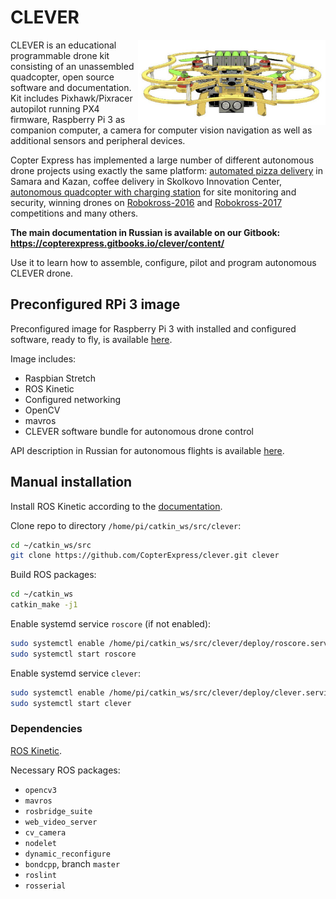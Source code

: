 CLEVER
======

<img src="docs/assets/clever.jpg" align="right" width="300px" alt="CLEVER drone">

CLEVER is an educational programmable drone kit consisting of an unassembled quadcopter, open source software and documentation. Kit includes Pixhawk/Pixracer autopilot running PX4 firmware, Raspberry Pi 3 as companion computer, a camera for computer vision navigation as well as additional sensors and peripheral devices.

Copter Express has implemented a large number of different autonomous drone projects using exactly the same platform: [automated pizza delivery](https://www.youtube.com/watch?v=hmkAoZOtF58) in Samara and Kazan, coffee delivery in Skolkovo Innovation Center, [autonomous quadcopter with charging station](https://www.youtube.com/watch?v=RjX6nUqw1mI) for site monitoring and security, winning drones on [Robokross-2016](https://www.youtube.com/watch?v=dGbDaz_VmYU) and [Robokross-2017](https://youtu.be/AQnd2CRczbQ) competitions and many others.

**The main documentation in Russian is available on our Gitbook:**
**https://copterexpress.gitbooks.io/clever/content/**

Use it to learn how to assemble, configure, pilot and program autonomous CLEVER drone.

Preconfigured RPi 3 image
-------------------------

Preconfigured image for Raspberry Pi 3 with installed and configured software, ready to fly, is available [here](https://copterexpress.gitbooks.io/clever/content/docs/microsd_images.html).

Image includes:

* Raspbian Stretch
* ROS Kinetic
* Configured networking
* OpenCV
* mavros
* CLEVER software bundle for autonomous drone control

API description in Russian for autonomous flights is available [here](https://copterexpress.gitbooks.io/clever/content/docs/simple_offboard.html).

Manual installation
-------------------

Install ROS Kinetic according to the [documentation](http://wiki.ros.org/kinetic/Installation).

Clone repo to directory `/home/pi/catkin_ws/src/clever`:

```bash
cd ~/catkin_ws/src
git clone https://github.com/CopterExpress/clever.git clever
```

Build ROS packages:

```bash
cd ~/catkin_ws
catkin_make -j1
```

Enable systemd service `roscore` (if not enabled):

```bash
sudo systemctl enable /home/pi/catkin_ws/src/clever/deploy/roscore.service
sudo systemctl start roscore
```

Enable systemd service `clever`:

```bash
sudo systemctl enable /home/pi/catkin_ws/src/clever/deploy/clever.service
sudo systemctl start clever
```

### Dependencies

[ROS Kinetic](http://wiki.ros.org/kinetic).

Necessary ROS packages:

* `opencv3`
* `mavros`
* `rosbridge_suite`
* `web_video_server`
* `cv_camera`
* `nodelet`
* `dynamic_reconfigure`
* `bondcpp`, branch `master`
* `roslint`
* `rosserial`
